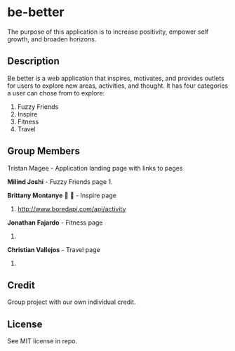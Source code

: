 # be-better
The purpose of this application is to increase positivity, empower self growth, and broaden horizons. 

## Description
Be better is a web application that inspires, motivates, and provides outlets for users to explore new areas, activities, and thought. 
It has four categories a user can chose from to explore:

1. Fuzzy Friends
2. Inspire
3. Fitness
4. Travel 


## Group Members

Tristan Magee - Application landing page with links to pages

**Milind Joshi** - Fuzzy Friends page
1.

**Brittany Montanye** :star2: :metal: - Inspire page
1. http://www.boredapi.com/api/activity

**Jonathan Fajardo** - Fitness page

1. 

**Christian Vallejos** - Travel page

1. 

## Credit

Group project with our own individual credit.

## License

See MIT license in repo.
